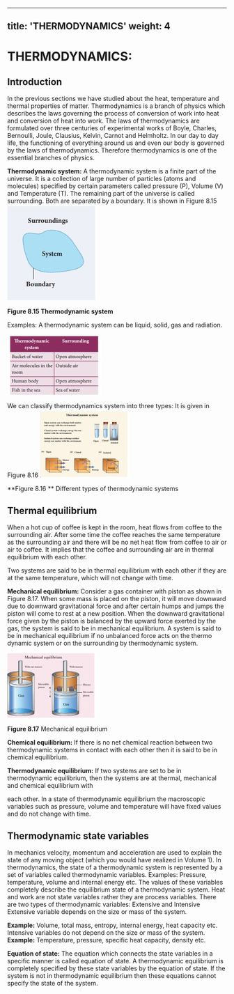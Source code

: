 
---
title: 'THERMODYNAMICS'
weight: 4
---
# THERMODYNAMICS:

## Introduction


In the previous sections we have studied about the heat, temperature and thermal properties of matter. Thermodynamics is
a branch of physics which describes the laws governing the process of conversion of work into heat and conversion of heat into work. The laws of thermodynamics are formulated over three centuries of experimental works of Boyle, Charles, Bernoulli, Joule, Clausius, Kelvin, Carnot and Helmholtz. In our day to day life, the functioning of everything around us and even our body is governed by the laws of thermodynamics. Therefore thermodynamics is one of the essential branches of physics.

**Thermodynamic system:** A thermodynamic system is a finite part of the universe. It is a collection of large number of particles (atoms and molecules) specified by certain parameters called pressure (P), Volume (V) and Temperature (T). The remaining part of the universe is called surrounding. Both are separated by a boundary. It is shown in Figure 8.15
![Ramanujan](image_90.jpg)
<!-- <img src="image_90.jpg" alt="Ramanujan" width="500" > -->


**Figure 8.15 Thermodynamic system**



Examples: A thermodynamic system can be liquid, solid, gas and radiation.

![Ramanujan](image_91.jpg)
<!-- <img src="image_91.jpg" alt="Ramanujan" width="500" > -->





We can classify thermodynamics system into three types: It is given in Figure 8.16
![Ramanujan](image_92.jpg)
<!-- <img src="image_92.jpg" alt="Ramanujan" width="500" > -->

**Figure 8.16 ** Different types of thermodynamic systems


## Thermal equilibrium


When a hot cup of coffee is kept in the room, heat flows from coffee to the surrounding air. After some time the coffee reaches the same temperature as the surrounding air and there will be no net heat flow from coffee to air or air to coffee. It implies that the coffee and surrounding air are in thermal equilibrium with each other.

Two systems are said to be in thermal equilibrium with each other if they are at the same temperature, which will not change with time.

**Mechanical equilibrium:** 
Consider a gas container with piston as shown in Figure 8.17. When some mass is placed on the piston, it will move downward due to downward gravitational force and after certain humps and jumps the piston will come to rest at a new position. When the downward gravitational force given by the piston is balanced by the upward force exerted by the gas, the system is said to be in mechanical equilibrium. A system is said to be in mechanical equilibrium if no unbalanced force acts on the thermo dynamic system or on the surrounding by thermodynamic system.

![Ramanujan](image_93.jpg)
<!-- <img src="image_93.jpg" alt="Ramanujan" width="500" > -->

**Figure 8.17** Mechanical equilibrium



**Chemical equilibrium:** If there is no net chemical reaction between two thermodynamic systems in contact with each other then it is said to be in chemical equilibrium.

**Thermodynamic equilibrium:** If two systems are set to be in thermodynamic equilibrium, then the systems are at thermal, mechanical and chemical equilibrium with  

each other. In a state of thermodynamic equilibrium the macroscopic variables such as pressure, volume and temperature will have fixed values and do not change with time.

## Thermodynamic state variables


In mechanics velocity, momentum and acceleration are used to explain the state of any moving object (which you would have realized in Volume 1). In thermodynamics, the state of a thermodynamic system is represented by a set of variables called thermodynamic variables. Examples: Pressure, temperature, volume and internal energy etc. The values of these variables completely describe the equilibrium state of a thermodynamic system. Heat and work are not state variables rather they are process variables. There are two types of thermodynamic variables: Extensive and Intensive Extensive variable depends on the size or mass of the system. 

**Example:** 
Volume, total mass, entropy, internal energy, heat capacity etc. Intensive variables do not depend on the size or mass of the system. 
**Example:** Temperature, pressure, specific heat capacity, density etc.

**Equation of state:** 
The equation which connects the state variables in a specific manner is called equation of state. A thermodynamic equilibrium is completely specified by these state variables by the equation of state. If the system is not in thermodynamic equilibrium then these equations cannot specify the state of the system.




